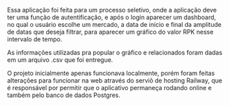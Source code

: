 Essa aplicação foi feita para um processo seletivo, onde a aplicação deve ter uma função de autentificação, e após o login aparecer um dashboard, no qual o usuário escolhe um mercado, a data de início e final da amplitude de datas que deseja filtrar, para aparecer um gráfico do valor RPK nesse intervalo de tempo.

As informações utilizadas pra popular o gráfico e relacionados foram dadas em um arquivo .csv que foi entregue.

O projeto inicialmente apenas funcionava localmente, porém foram feitas alterações para funcionar na web através do serviõ de hosting Railway, que é responsável por permitir que o aplicativo permaneça rodando online e também pelo banco de dados Postgres.
